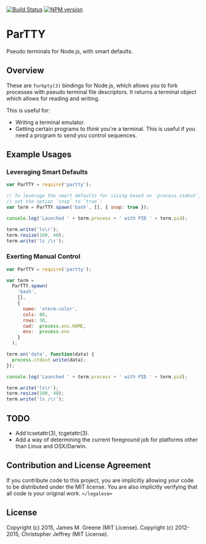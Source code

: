 [![Build Status](https://travis-ci.org/JamesMGreene/node-partty.svg?branch=master)](https://travis-ci.org/JamesMGreene/node-partty) [![NPM version](https://badge.fury.io/js/partty.svg)](https://www.npmjs.com/package/partty)
# ParTTY

Pseudo terminals for Node.js, with smart defaults.

## Overview

These are `forkpty(3)` bindings for Node.js, which allows you to fork processes with pseudo terminal file descriptors. It returns a terminal object which allows for reading and writing.

This is useful for:
 - Writing a terminal emulator.
 - Getting certain programs to _think_ you're a terminal. This is useful if you need a program to send you control sequences.


## Example Usages

### Leveraging Smart Defaults

```js
var ParTTY = require('partty');

// To leverage the smart defaults for sizing based on `process.stdout`,
// set the option `snap` to `true`:
var term = ParTTY.spawn('bash', [], { snap: true });

console.log('Launched ' + term.process + ' with PID ' + term.pid);

term.write('ls\r');
term.resize(100, 40);
term.write('ls /\r');
```


### Exerting Manual Control

```js
var ParTTY = require('partty');

var term =
  ParTTY.spawn(
    'bash',
    [],
    {
      name: 'xterm-color',
      cols: 80,
      rows: 30,
      cwd:  process.env.HOME,
      env:  process.env
    }
  );

term.on('data', function(data) {
  process.stdout.write(data);
});

console.log('Launched ' + term.process + ' with PID ' + term.pid);

term.write('ls\r');
term.resize(100, 40);
term.write('ls /\r');
```


## TODO

 - Add tcsetattr(3), tcgetattr(3).
 - Add a way of determining the current foreground job for platforms other than Linux and OSX/Darwin.


## Contribution and License Agreement

If you contribute code to this project, you are implicitly allowing your code
to be distributed under the MIT license. You are also implicitly verifying that
all code is your original work. `</legalese>`


## License

Copyright (c) 2015, James M. Greene (MIT License).
Copyright (c) 2012-2015, Christopher Jeffrey (MIT License).
